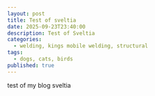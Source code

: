 ```yaml
---
layout: post
title: Test of sveltia
date: 2025-09-23T23:40:00
description: Test of Sveltia
categories:
  - welding, kings mobile welding, structural
tags:
  - dogs, cats, birds
published: true
---
```

test of my blog sveltia
